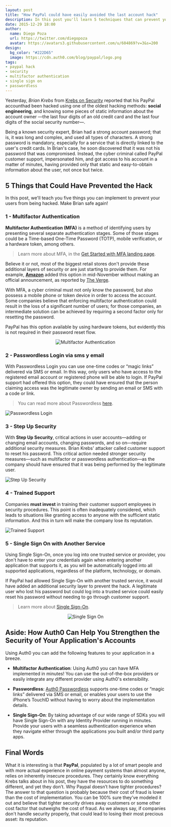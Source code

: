 ```yaml
---
layout: post
title: "How PayPal could have easily avoided the last account hack"
description: In this post you'll learn 5 techniques that can prevent your users' accounts from being hacked and would have made Brian happier
date: 2015-12-29 18:00
author: 
  name: Diego Poza
  url: https://twitter.com/diegopoza
  avatar: https://avatars3.githubusercontent.com/u/604869?v=3&s=200
design: 
  bg_color: "#222D65"
  image: https://cdn.auth0.com/blog/paypal/logo.png 
tags: 
- paypal hack
- security
- multifactor authentication
- single sign on
- passwordless
---
```


Yesterday, _Brian Krebs_ from [Krebs on Security](http://krebsonsecurity.com/2015/12/2016-reality-lazy-authentication-still-the-norm/) reported that his PayPal accounthad been hacked using one of the oldest hacking methods: **social engineering**, and knowing some pieces of static information about the account owner —the last four digits of an old credit card and the last four digits of the social security number—.

Being a known security expert, Brian had a strong account password; that is, it was long and complex, and used all types of characters. A strong password is mandatory, especially for a service that is directly linked to the user's credit cards. In Brian's case, he soon discovered that it was not his password that was compromised. Instead, the cyber criminal called PayPal customer support, impersonated him, and got access to his account in a matter of minutes, having provided only that static and easy-to-obtain information about the user, not once but twice.

## 5 Things that Could Have Prevented the Hack

In this post, we'll teach you five things you can implement to prevent your users from being hacked. Make Brian safe again!

### 1 - Multifactor Authentication

**Multifactor Authentication (MFA)** is a method of identifying users by presenting several separate authentication stages. Some of those stages could be a Time-based One-Time Password (TOTP), mobile verification, or a hardware token, among others. 

> Learn more about MFA, in the [Get Started with MFA landing page](https://auth0.com/learn/get-started-with-mfa).

Believe it or not, most of the biggest retail stores don't provide these additional layers of security or are just starting to provide them. For example, [**Amazon**](http://www.amazon.com) added this option in mid-November without making an official announcement, as reported by [The Verge](http://www.theverge.com/2015/11/18/9753888/amazon-two-factor-authentication-2fa).

With MFA, a cyber criminal must not only know the password, but also possess a mobile phone or token device in order to access the account. Some companies believe that enforcing multifactor authentication could result in the loss of a significant number of users; for those companies, an intermediate solution can be achieved by requiring a second factor only for resetting the password.

PayPal has this option available by using hardware tokens, but evidently this is not required in their password reset flow.

<div class="" style="text-align: center;"><img style="margin: 0; max-width: 200px;" src="https://cdn.auth0.com/docs/media/landings/why-is-mfa-necessary/why-is-mfa-necessary.png" alt="Multifactor Authentication" />
</div>

### 2 - Passwordless Login via sms y email
With Passwordless Login you can use one-time codes or “magic links” delivered via SMS or email. In this way, only users who have access to the registered email account or registered phone will be able to login. If PayPal support had offered this option, they could have ensured that the person claiming access was the legitimate owner by sending an email or SMS with a code or link.
​​
> You can read more about Passwordless [here](https://auth0.com/blog/2015/09/30/auth0-passwordless-email-authentication-and-sms-login-without-passwords/).

![Passwordless Login](https://cdn.auth0.com/blog/passwordless/pwdless-locks.png)

### 3 - Step Up Security
With **Step Up Security**, critical actions in user accounts—adding or changing email accounts, changing passwords, and so on—require additional security measures. Brian Krebs' attacker called customer support to reset his password. This critical action needed stronger security measures—such as multifactor or passwordless authentication—as the company should have ensured that it was being performed by the legitimate user. 

![Step Up Security](https://cdn.auth0.com/blog/paypal/step-up-security.png)

### 4 - Trained Support
Companies **must invest** in training their customer support employees in security procedures. This point is often inadequately considered, which leads to situations like granting access to anyone with the sufficient static information. And this in turn will make the company lose its reputation.

![Trained Support](https://cdn.auth0.com/blog/paypal/trained-support.png)

### 5 - Single Sign On with Another Service
Using Single Sign-On, once you log into one trusted service or provider, you don't have to enter your credentials again when entering another application that supports it, as you will be automatically logged into all supported applications, regardless of the platform, technology, or domain.

If PayPal had allowed Single Sign-On with another trusted service, it would have added an additional security layer to prevent the hack. A legitimate user who lost his password but could log into a trusted service could easily reset his password without needing to go through customer support.

> Learn more about [Single Sign-On](https://auth0.com/learn/how-to-implement-single-sign-on).

<div class="" style="text-align: center;"><img style="margin: 0; max-width: 200px;" src="https://cdn.auth0.com/docs/media/landings/login/bg-login.png" alt="Single Sign On" />
</div>

## Aside: How Auth0 Can Help You Strengthen the Security of Your Application's Accounts
Using Auth0 you can add the following features to your application in a breeze.

- **Multifactor Authentication**: Using Auth0 you can have MFA implemented in minutes! You can use the out-of-the-box providers or easily integrate any different provider using Auth0's extensibility.

- **Passwordless**: [Auth0 Passwordless](https://auth0.com/passwordless) supports one-time codes or “magic links” delivered via SMS or email, or enables your users to use the iPhone’s TouchID without having to worry about the implementation details.

- **Single Sign-On**: By taking advantage of our wide range of SDKs you will have Single Sign-On with any Identity Provider running in minutes. Provide your users with a seamless authentication experience when they navigate either through the applications you built and/or third party apps.

## Final Words
What it is interesting is that **PayPal**, populated by a lot of smart people and with more actual experience in online payment systems than almost anyone, relies on inherently insecure procedures. They certainly know everything Krebs talks about in his post, they have the resources to do something different, and yet they don’t. Why Paypal doesn’t have tighter procedures? The answer to that question is probably because their cost of fraud is lower than the cost of implementation. You can be 100% sure they’ve modeled it out and believe that tighter security drives away customers or some other cost factor that outweighs the cost of fraud. As we always say, if companies don't handle security properly, that could lead to losing their most precious asset: its reputation.
